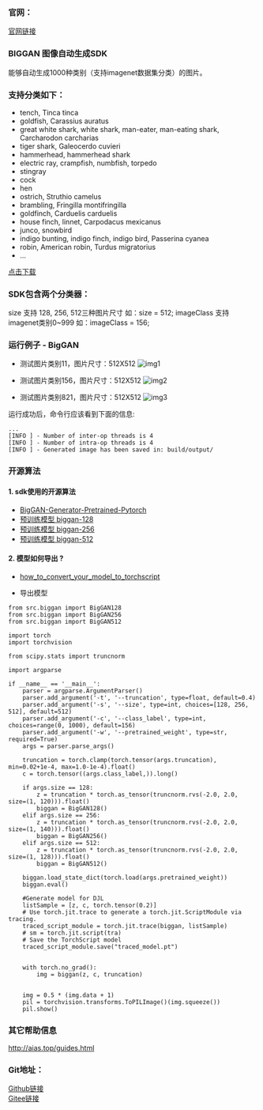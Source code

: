 ### 官网：
[官网链接](http://www.aias.top/)


### BIGGAN 图像自动生成SDK
能够自动生成1000种类别（支持imagenet数据集分类）的图片。

### 支持分类如下：
-  tench, Tinca tinca
-  goldfish, Carassius auratus
-  great white shark, white shark, man-eater, man-eating shark, Carcharodon carcharias
-  tiger shark, Galeocerdo cuvieri
-  hammerhead, hammerhead shark
-  electric ray, crampfish, numbfish, torpedo
-  stingray
-  cock
-  hen
-  ostrich, Struthio camelus
-  brambling, Fringilla montifringilla
-  goldfinch, Carduelis carduelis
-  house finch, linnet, Carpodacus mexicanus
-  junco, snowbird
-  indigo bunting, indigo finch, indigo bird, Passerina cyanea
-  robin, American robin, Turdus migratorius
- ...

[点击下载](https://aias-home.oss-cn-beijing.aliyuncs.com/AIAS/classification_imagenet_sdk/synset.txt)

### SDK包含两个分类器：
size 支持 128, 256, 512三种图片尺寸
如：size = 512;
imageClass 支持imagenet类别0~999
如：imageClass = 156;

### 运行例子 - BigGAN
- 测试图片类别11，图片尺寸：512X512
![img1](https://aias-home.oss-cn-beijing.aliyuncs.com/AIAS/biggan_sdk/image11.png)

- 测试图片类别156，图片尺寸：512X512
![img2](https://aias-home.oss-cn-beijing.aliyuncs.com/AIAS/biggan_sdk/image156.png)

- 测试图片类别821，图片尺寸：512X512
![img3](https://aias-home.oss-cn-beijing.aliyuncs.com/AIAS/biggan_sdk/image821.png)

运行成功后，命令行应该看到下面的信息:
```text
...
[INFO ] - Number of inter-op threads is 4
[INFO ] - Number of intra-op threads is 4
[INFO ] - Generated image has been saved in: build/output/
```

### 开源算法
#### 1. sdk使用的开源算法
- [BigGAN-Generator-Pretrained-Pytorch](https://github.com/ivclab/BigGAN-Generator-Pretrained-Pytorch)
- [预训练模型 biggan-128](https://tfhub.dev/deepmind/biggan-128/2)
- [预训练模型 biggan-256](https://tfhub.dev/deepmind/biggan-256/2)
- [预训练模型 biggan-512](https://tfhub.dev/deepmind/biggan-512/2)


#### 2. 模型如何导出 ?
- [how_to_convert_your_model_to_torchscript](http://docs.djl.ai/docs/pytorch/how_to_convert_your_model_to_torchscript.html)

- 导出模型
```text
from src.biggan import BigGAN128
from src.biggan import BigGAN256 
from src.biggan import BigGAN512 

import torch 
import torchvision 

from scipy.stats import truncnorm 

import argparse 

if __name__ == '__main__': 
    parser = argparse.ArgumentParser() 
    parser.add_argument('-t', '--truncation', type=float, default=0.4) 
    parser.add_argument('-s', '--size', type=int, choices=[128, 256, 512], default=512) 
    parser.add_argument('-c', '--class_label', type=int, choices=range(0, 1000), default=156) 
    parser.add_argument('-w', '--pretrained_weight', type=str, required=True)
    args = parser.parse_args() 

    truncation = torch.clamp(torch.tensor(args.truncation), min=0.02+1e-4, max=1.0-1e-4).float()  
    c = torch.tensor((args.class_label,)).long()

    if args.size == 128: 
        z = truncation * torch.as_tensor(truncnorm.rvs(-2.0, 2.0, size=(1, 120))).float() 
        biggan = BigGAN128() 
    elif args.size == 256: 
        z = truncation * torch.as_tensor(truncnorm.rvs(-2.0, 2.0, size=(1, 140))).float() 
        biggan = BigGAN256()
    elif args.size == 512: 
        z = truncation * torch.as_tensor(truncnorm.rvs(-2.0, 2.0, size=(1, 128))).float() 
        biggan = BigGAN512() 

    biggan.load_state_dict(torch.load(args.pretrained_weight)) 
    biggan.eval() 

    #Generate model for DJL
    listSample = [z, c, torch.tensor(0.2)]
    # Use torch.jit.trace to generate a torch.jit.ScriptModule via tracing.
    traced_script_module = torch.jit.trace(biggan, listSample)
    # sm = torch.jit.script(tra)
    # Save the TorchScript model
    traced_script_module.save("traced_model.pt")


    with torch.no_grad(): 
        img = biggan(z, c, truncation)  


    img = 0.5 * (img.data + 1) 
    pil = torchvision.transforms.ToPILImage()(img.squeeze()) 
    pil.show()
```


### 其它帮助信息
http://aias.top/guides.html

### Git地址：   
[Github链接](https://github.com/mymagicpower/AIAS)    
[Gitee链接](https://gitee.com/mymagicpower/AIAS)   